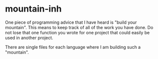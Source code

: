 # mountain-inh

One piece of programming advice that I have heard is "build your mountain".
This means to keep track of all of the work you have done.
Do not lose that one function you wrote for one project that could easily be used in another project.

There are single files for each language where I am building such a "mountain".